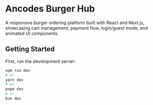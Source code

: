 # Ancodes Burger Hub

A responsive burger ordering platform built with React and Next.js, showcasing cart management, payment flow, login/guest mode, and animated UI components.

## Getting Started

First, run the development server:

```bash
npm run dev
# or
yarn dev
# or
pnpm dev
# or
bun dev
